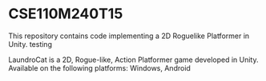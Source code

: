 # CSE110M240T15
This repository contains code implementing a 2D Roguelike Platformer in Unity.
testing


LaundroCat is a 2D, Rogue-like, Action Platformer game developed in Unity. 
Available on the following platforms: Windows, Android
